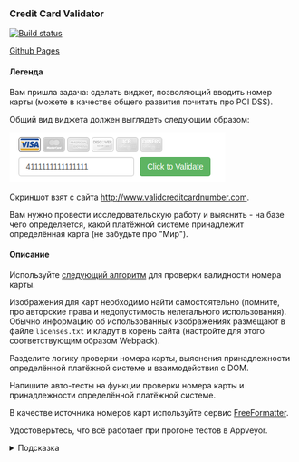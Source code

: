 ### Credit Card Validator

[![Build status](https://ci.appveyor.com/api/projects/status/bkvukhcnuacmiu2n?svg=true)](https://ci.appveyor.com/project/ValentinSilivankov/ahj-test)


[Github Pages](https://valentinsilivankov.github.io/ahj_test/)

#### Легенда

Вам пришла задача: сделать виджет, позволяющий вводить номер карты (можете в качестве общего развития почитать про PCI DSS).

Общий вид виджета должен выглядеть следующим образом:

![](./pic/validator.png)

Скриншот взят с сайта http://www.validcreditcardnumber.com.

Вам нужно провести исследовательскую работу и выяснить - на базе чего определяется, какой платёжной системе принадлежит определённая карта (не забудьте про "Мир").

#### Описание

Используйте [следующий алгоритм](https://en.wikipedia.org/wiki/Luhn_algorithm) для проверки валидности номера карты.

Изображения для карт необходимо найти самостоятельно (помните, про авторские права и недопустимость нелегального использования). Обычно информацию об использованных изображениях размещают в файле `licenses.txt` и кладут в корень сайта (настройте для этого соответствующим образом Webpack).

Разделите логику проверки номера карты, выяснения принадлежности определённой платёжной системе и взаимодействия с DOM.

Напишите авто-тесты на функции проверки номера карты и принадлежности определённой платёжной системе.

В качестве источника номеров карт используйте сервис [FreeFormatter](https://www.freeformatter.com/credit-card-number-generator-validator.html).

Удостоверьтесь, что всё работает при прогоне тестов в Appveyor.

<details>
<summary>Подсказка</summary>

Для поиска изображений можете воспользоваться сервисом https://findicons.com**
</details>
